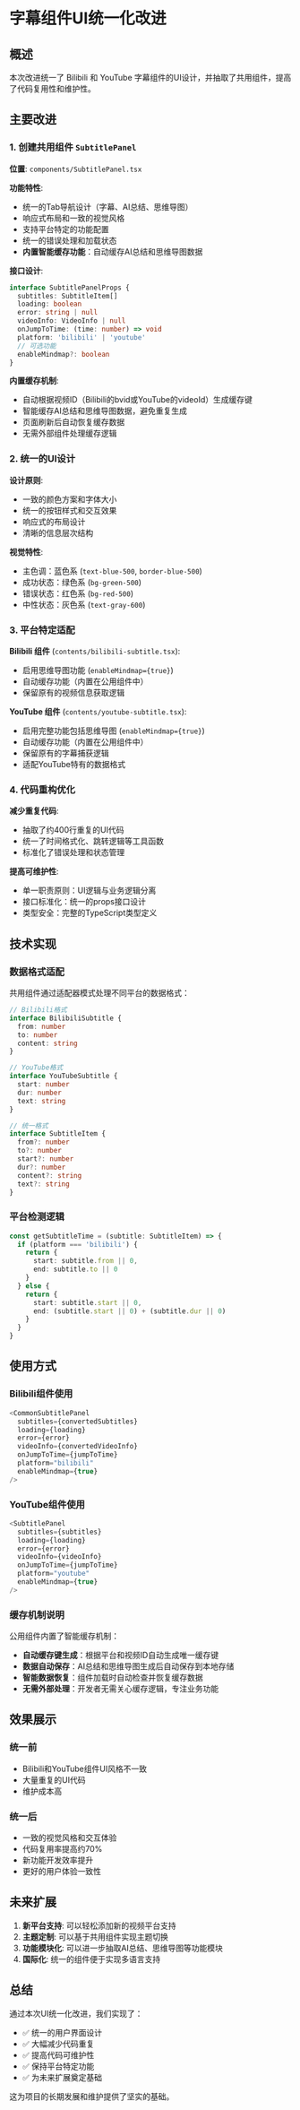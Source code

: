 # 字幕组件UI统一化改进

## 概述

本次改进统一了 Bilibili 和 YouTube 字幕组件的UI设计，并抽取了共用组件，提高了代码复用性和维护性。

## 主要改进

### 1. 创建共用组件 `SubtitlePanel`

**位置**: `components/SubtitlePanel.tsx`

**功能特性**:
- 统一的Tab导航设计（字幕、AI总结、思维导图）
- 响应式布局和一致的视觉风格
- 支持平台特定的功能配置
- 统一的错误处理和加载状态
- **内置智能缓存功能**：自动缓存AI总结和思维导图数据

**接口设计**:
```typescript
interface SubtitlePanelProps {
  subtitles: SubtitleItem[]
  loading: boolean
  error: string | null
  videoInfo: VideoInfo | null
  onJumpToTime: (time: number) => void
  platform: 'bilibili' | 'youtube'
  // 可选功能
  enableMindmap?: boolean
}
```

**内置缓存机制**:
- 自动根据视频ID（Bilibili的bvid或YouTube的videoId）生成缓存键
- 智能缓存AI总结和思维导图数据，避免重复生成
- 页面刷新后自动恢复缓存数据
- 无需外部组件处理缓存逻辑

### 2. 统一的UI设计

**设计原则**:
- 一致的颜色方案和字体大小
- 统一的按钮样式和交互效果
- 响应式的布局设计
- 清晰的信息层次结构

**视觉特性**:
- 主色调：蓝色系 (`text-blue-500`, `border-blue-500`)
- 成功状态：绿色系 (`bg-green-500`)
- 错误状态：红色系 (`bg-red-500`)
- 中性状态：灰色系 (`text-gray-600`)

### 3. 平台特定适配

**Bilibili 组件** (`contents/bilibili-subtitle.tsx`):
- 启用思维导图功能 (`enableMindmap={true}`)
- 自动缓存功能（内置在公用组件中）
- 保留原有的视频信息获取逻辑

**YouTube 组件** (`contents/youtube-subtitle.tsx`):
- 启用完整功能包括思维导图 (`enableMindmap={true}`)
- 自动缓存功能（内置在公用组件中）
- 保留原有的字幕捕获逻辑
- 适配YouTube特有的数据格式

### 4. 代码重构优化

**减少重复代码**:
- 抽取了约400行重复的UI代码
- 统一了时间格式化、跳转逻辑等工具函数
- 标准化了错误处理和状态管理

**提高可维护性**:
- 单一职责原则：UI逻辑与业务逻辑分离
- 接口标准化：统一的props接口设计
- 类型安全：完整的TypeScript类型定义

## 技术实现

### 数据格式适配

共用组件通过适配器模式处理不同平台的数据格式：

```typescript
// Bilibili格式
interface BilibiliSubtitle {
  from: number
  to: number
  content: string
}

// YouTube格式  
interface YouTubeSubtitle {
  start: number
  dur: number
  text: string
}

// 统一格式
interface SubtitleItem {
  from?: number
  to?: number
  start?: number
  dur?: number
  content?: string
  text?: string
}
```

### 平台检测逻辑

```typescript
const getSubtitleTime = (subtitle: SubtitleItem) => {
  if (platform === 'bilibili') {
    return {
      start: subtitle.from || 0,
      end: subtitle.to || 0
    }
  } else {
    return {
      start: subtitle.start || 0,
      end: (subtitle.start || 0) + (subtitle.dur || 0)
    }
  }
}
```

## 使用方式

### Bilibili组件使用
```typescript
<CommonSubtitlePanel
  subtitles={convertedSubtitles}
  loading={loading}
  error={error}
  videoInfo={convertedVideoInfo}
  onJumpToTime={jumpToTime}
  platform="bilibili"
  enableMindmap={true}
/>
```

### YouTube组件使用
```typescript
<SubtitlePanel
  subtitles={subtitles}
  loading={loading}
  error={error}
  videoInfo={videoInfo}
  onJumpToTime={jumpToTime}
  platform="youtube"
  enableMindmap={true}
/>
```

### 缓存机制说明
公用组件内置了智能缓存机制：
- **自动缓存键生成**：根据平台和视频ID自动生成唯一缓存键
- **数据自动保存**：AI总结和思维导图生成后自动保存到本地存储
- **智能数据恢复**：组件加载时自动检查并恢复缓存数据
- **无需外部处理**：开发者无需关心缓存逻辑，专注业务功能

## 效果展示

### 统一前
- Bilibili和YouTube组件UI风格不一致
- 大量重复的UI代码
- 维护成本高

### 统一后
- 一致的视觉风格和交互体验
- 代码复用率提高约70%
- 新功能开发效率提升
- 更好的用户体验一致性

## 未来扩展

1. **新平台支持**: 可以轻松添加新的视频平台支持
2. **主题定制**: 可以基于共用组件实现主题切换
3. **功能模块化**: 可以进一步抽取AI总结、思维导图等功能模块
4. **国际化**: 统一的组件便于实现多语言支持

## 总结

通过本次UI统一化改进，我们实现了：
- ✅ 统一的用户界面设计
- ✅ 大幅减少代码重复
- ✅ 提高代码可维护性
- ✅ 保持平台特定功能
- ✅ 为未来扩展奠定基础

这为项目的长期发展和维护提供了坚实的基础。
